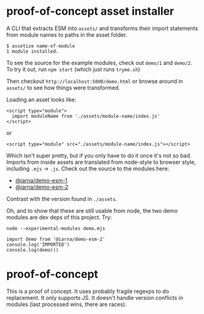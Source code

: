 # proof-of-concept asset installer

A CLI that extracts ESM into `assets/` and transforms their import
statements from module names to paths in the asset folder.

```
$ assetize name-of-module
1 module installed.
```

To see the source for the example modules, check out `demo/1` and `demo/2`. 
To try it out, run `npm start` (which just runs `tryme.sh`)

Then checkout `http://localhost:5000/demo.html` or browse around in `assets/` to see
how things were transformed.

Loading an asset looks like:

```
<script type="module">
  import moduleName from './assets/module-name/index.js'
</script>
```

or

```
<script type="module" src="./assets/module-name/index.js"></script>
```

Which isn't super pretty, but if you only have to do it once it's not so
bad.  Imports from inside assets are translated from node-style to browser
style, including `.mjs` → `.js`.  Check out the source to the modules here:

* [@iarna/demo-esm-1](demo/1)
* [@iarna/demo-esm-2](demo/2)

Contrast with the version found in `./assets`.

Oh, and to show that these are still usable from node, the two demo modules
are dev deps of this project. Try:

```
node --experimental-modules demo.mjs
```

```
import demo from '@iarna/demo-esm-2'
console.log('IMPORTED')
console.log(demo())
```

# proof-of-concept

This is a proof of concept.  It uses probably fragile regexps to do
replacement.  It only supports JS.  It doesn't handle version conflicts in
modules (last processed wins, there are races).
